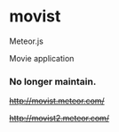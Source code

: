 # movist

Meteor.js

Movie application

### No longer maintain.

~~http://movist.meteor.com/~~

~~http://movist2.meteor.com/~~
